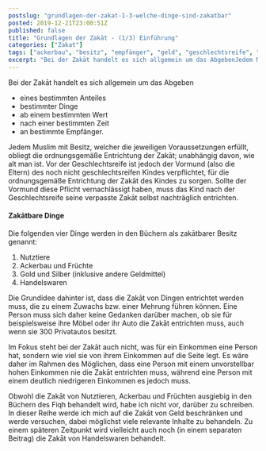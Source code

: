 ```yaml
---
postslug: "grundlagen-der-zakat-1-3-welche-dinge-sind-zakatbar"
posted: 2019-12-21T23:00:51Z
published: false
title: "Grundlagen der Zakāt - (1/3) Einführung"
categories: ["Zakat"]
tags: ["ackerbau", "besitz", "empfänger", "geld", "geschlechtsreife", "gold", "handelsgut", "handelswaren", "kind", "kinder", "landwirtschaft", "nutztiere", "silber", "tiere", "zakah", "zeit"]
excerpt: "Bei der Zakāt handelt es sich allgemein um das AbgebenJedem Muslim mit Besitz, welcher die jeweilig..."
---
```


Bei der Zakāt handelt es sich allgemein um das Abgeben

* eines bestimmten Anteiles
* bestimmter Dinge
* ab einem bestimmten Wert
* nach einer bestimmten Zeit
* an bestimmte Empfänger.

Jedem Muslim mit Besitz, welcher die jeweiligen Voraussetzungen erfüllt, obliegt die ordnungsgemäße Entrichtung der Zakāt; unabhängig davon, wie alt man ist. Vor der Geschlechtsreife ist jedoch der Vormund (also die Eltern) des noch nicht geschlechtsreifen Kindes verpflichtet, für die ordnungsgemäße Entrichtung der Zakāt des Kindes zu sorgen. Sollte der Vormund diese Pflicht vernachlässigt haben, muss das Kind nach der Geschlechtsreife seine verpasste Zakāt selbst nachträglich entrichten.

#### Zakātbare Dinge

Die folgenden vier Dinge werden in den Büchern als zakātbarer Besitz genannt:

1. Nutztiere
2. Ackerbau und Früchte
3. Gold und Silber (inklusive andere Geldmittel)
4. Handelswaren

Die Grundidee dahinter ist, dass die Zakāt von Dingen entrichtet werden muss, die zu einem Zuwachs bzw. einer Mehrung führen können. Eine Person muss sich daher keine Gedanken darüber machen, ob sie für beispielsweise ihre Möbel oder ihr Auto die Zakāt entrichten muss, auch wenn sie 300 Privatautos besitzt.

Im Fokus steht bei der Zakāt auch nicht, was für ein Einkommen eine Person hat, sondern wie viel sie von ihrem Einkommen auf die Seite legt. Es wäre daher im Rahmen des Möglichen, dass eine Person mit einem unvorstellbar hohen Einkommen nie die Zakāt entrichten muss, während eine Person mit einem deutlich niedrigeren Einkommen es jedoch muss.

Obwohl die Zakāt von Nutztieren, Ackerbau und Früchten ausgiebig in den Büchern des Fiqh behandelt wird, habe ich nicht vor, darüber zu schreiben. In dieser Reihe werde ich mich auf die Zakāt von Geld beschränken und werde versuchen, dabei möglichst viele relevante Inhalte zu behandeln. Zu einem späteren Zeitpunkt wird vielleicht auch noch (in einem separaten Beitrag) die Zakāt von Handelswaren behandelt.